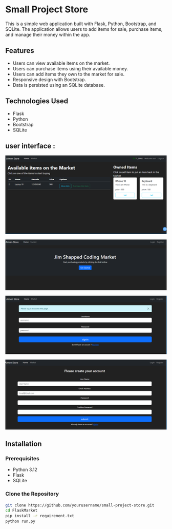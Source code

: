 # Small Project Store

This is a simple web application built with Flask, Python, Bootstrap, and SQLite. The application allows users to add items for sale, purchase items, and manage their money within the app.

## Features

- Users can view available items on the market.
- Users can purchase items using their available money.
- Users can add items they own to the market for sale.
- Responsive design with Bootstrap.
- Data is persisted using an SQLite database.

## Technologies Used

- Flask
- Python
- Bootstrap
- SQLite
  
## user interface :
![Project Screenshot](https://github.com/aymen-000/FlaskMarket/blob/main/img/1.PNG)

![Project Screenshot](https://github.com/aymen-000/FlaskMarket/blob/main/img/2.PNG)

![Project Screenshot](https://github.com/aymen-000/FlaskMarket/blob/main/img/3.PNG)

![Project Screenshot](https://github.com/aymen-000/FlaskMarket/blob/main/img/4.PNG)

## Installation

### Prerequisites

- Python 3.12
- Flask
- SQLite

### Clone the Repository

```bash
git clone https://github.com/yourusername/small-project-store.git
cd FlaskMarket
pip install -r requirement.txt
python run.py
